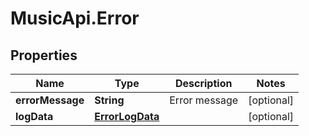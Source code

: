 # MusicApi.Error

## Properties
Name | Type | Description | Notes
------------ | ------------- | ------------- | -------------
**errorMessage** | **String** | Error message | [optional] 
**logData** | [**ErrorLogData**](ErrorLogData.md) |  | [optional] 


